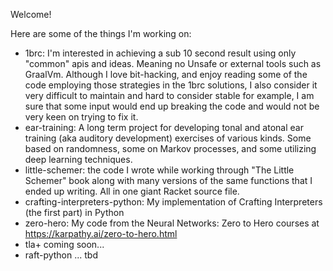 Welcome!

Here are some of the things I'm working on:
- 1brc: I'm interested in achieving a sub 10 second result using only "common" apis and ideas. Meaning no Unsafe or external tools such as GraalVm. Although I love bit-hacking, and enjoy reading some of the code employing those strategies in the 1brc solutions, I also consider it very difficult to maintain and hard to consider stable for example, I am sure that some input would end up breaking the code and would not be very keen on trying to fix it.
- ear-training: A long term project for developing tonal and atonal ear training (aka auditory development) exercises of various kinds. Some based on randomness, some on Markov processes, and some utilizing deep learning techniques.
- little-schemer: the code I wrote while working through "The Little Schemer" book along with many versions of the same functions that I ended up writing. All in one giant Racket source file.
- crafting-interpreters-python: My implementation of Crafting Interpreters (the first part) in Python
- zero-hero: My code from the Neural Networks: Zero to Hero courses at https://karpathy.ai/zero-to-hero.html
- tla+ coming soon...
- raft-python ... tbd
